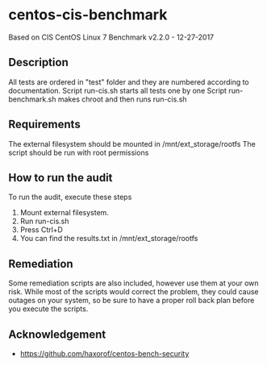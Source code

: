 # centos-cis-benchmark
Based on CIS CentOS Linux 7 Benchmark
v2.2.0 - 12-27-2017


## Description

All tests are ordered in "test" folder  and they are numbered according to documentation.
Script run-cis.sh starts all tests one by one
Script run-benchmark.sh  makes chroot and then runs run-cis.sh


## Requirements

The external filesystem should be mounted in /mnt/ext_storage/rootfs
The script should be run with root permissions

## How to run the audit
To run the audit, execute these steps

1. Mount external filesystem.
2. Run run-cis.sh
3. Press Ctrl+D
4. You can find the results.txt in /mnt/ext_storage/rootfs 

## Remediation
Some remediation scripts are also included, however use them at your own risk.  While most of the scripts would correct the problem, they could cause outages on your system, so be sure to have a proper roll back plan before you execute the scripts.

## Acknowledgement
* https://github.com/haxorof/centos-bench-security


